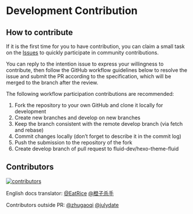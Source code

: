 # Development Contribution

<Adsense :data-ad-client=$themeConfig.ads.client :data-ad-slot=$themeConfig.ads.slot is-new-ads-code="yes" class="side-ads"></Adsense>

## How to contribute

If it is the first time for you to have contribution, you can claim a small task on the [Issues](https://github.com/fluid-dev/hexo-theme-fluid/issues) to quickly participate in community contributions.

You can reply to the intention issue to express your willingness to contribute, then follow the GitHub workflow guidelines below to resolve the issue and submit the PR according to the specification, which will be merged to the branch after the review.

The following workflow participation contributions are recommended:
1. Fork the repository to your own GitHub and clone it locally for development
2. Create new branches and develop on new branches
3. Keep the branch consistent with the remote develop branch (via fetch and rebase)
4. Commit changes locally (don’t forget to describe it in the commit log)
5. Push the submission to the repository of the fork
6. Create develop branch of pull request to fluid-dev/hexo-theme-fluid

<InArticleAdsense :data-ad-client=$themeConfig.ads.client :data-ad-slot=$themeConfig.ads.inSlot is-new-ads-code="yes"></InArticleAdsense>

## Contributors

[![contributors](https://opencollective.com/hexo-theme-fluid/contributors.svg?width=890&button=false)](https://github.com/fluid-dev/hexo-theme-fluid/graphs/contributors)

English docs translator: [@EatRice](https://eatrice.top/) [@橙子杀手](https://ruru.eatrice.top)

Contributors outside PR: [@zhugaoqi](https://github.com/zhugaoqi) [@julydate](https://github.com/julydate)
